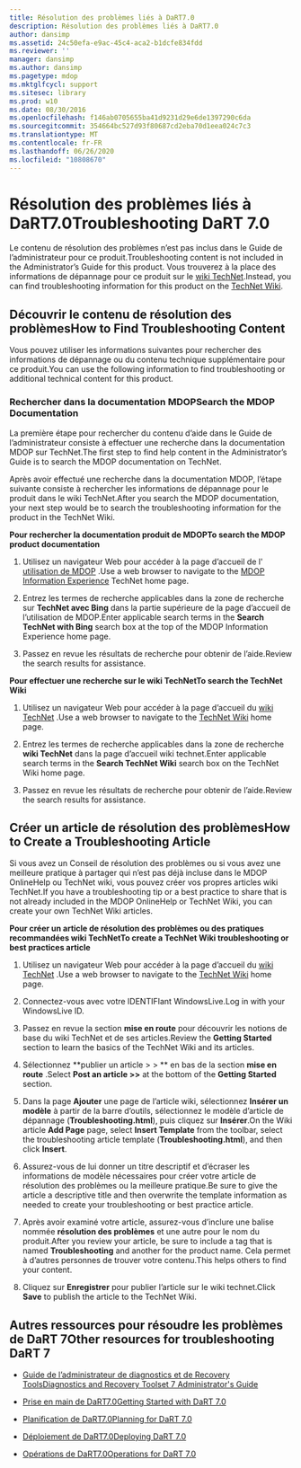 ```yaml
---
title: Résolution des problèmes liés à DaRT7.0
description: Résolution des problèmes liés à DaRT7.0
author: dansimp
ms.assetid: 24c50efa-e9ac-45c4-aca2-b1dcfe834fdd
ms.reviewer: ''
manager: dansimp
ms.author: dansimp
ms.pagetype: mdop
ms.mktglfcycl: support
ms.sitesec: library
ms.prod: w10
ms.date: 08/30/2016
ms.openlocfilehash: f146ab0705655ba41d9231d29e6de1397290c6da
ms.sourcegitcommit: 354664bc527d93f80687cd2eba70d1eea024c7c3
ms.translationtype: MT
ms.contentlocale: fr-FR
ms.lasthandoff: 06/26/2020
ms.locfileid: "10808670"
---
```

# <span data-ttu-id="f0c93-103">Résolution des problèmes liés à DaRT7.0</span><span class="sxs-lookup"><span data-stu-id="f0c93-103">Troubleshooting DaRT 7.0</span></span>


<span data-ttu-id="f0c93-104">Le contenu de résolution des problèmes n’est pas inclus dans le Guide de l’administrateur pour ce produit.</span><span class="sxs-lookup"><span data-stu-id="f0c93-104">Troubleshooting content is not included in the Administrator’s Guide for this product.</span></span> <span data-ttu-id="f0c93-105">Vous trouverez à la place des informations de dépannage pour ce produit sur le [wiki TechNet](https://go.microsoft.com/fwlink/p/?LinkId=224905).</span><span class="sxs-lookup"><span data-stu-id="f0c93-105">Instead, you can find troubleshooting information for this product on the [TechNet Wiki](https://go.microsoft.com/fwlink/p/?LinkId=224905).</span></span>

## <span data-ttu-id="f0c93-106">Découvrir le contenu de résolution des problèmes</span><span class="sxs-lookup"><span data-stu-id="f0c93-106">How to Find Troubleshooting Content</span></span>


<span data-ttu-id="f0c93-107">Vous pouvez utiliser les informations suivantes pour rechercher des informations de dépannage ou du contenu technique supplémentaire pour ce produit.</span><span class="sxs-lookup"><span data-stu-id="f0c93-107">You can use the following information to find troubleshooting or additional technical content for this product.</span></span>

### <span data-ttu-id="f0c93-108">Rechercher dans la documentation MDOP</span><span class="sxs-lookup"><span data-stu-id="f0c93-108">Search the MDOP Documentation</span></span>

<span data-ttu-id="f0c93-109">La première étape pour rechercher du contenu d’aide dans le Guide de l’administrateur consiste à effectuer une recherche dans la documentation MDOP sur TechNet.</span><span class="sxs-lookup"><span data-stu-id="f0c93-109">The first step to find help content in the Administrator’s Guide is to search the MDOP documentation on TechNet.</span></span>

<span data-ttu-id="f0c93-110">Après avoir effectué une recherche dans la documentation MDOP, l’étape suivante consiste à rechercher les informations de dépannage pour le produit dans le wiki TechNet.</span><span class="sxs-lookup"><span data-stu-id="f0c93-110">After you search the MDOP documentation, your next step would be to search the troubleshooting information for the product in the TechNet Wiki.</span></span>

**<span data-ttu-id="f0c93-111">Pour rechercher la documentation produit de MDOP</span><span class="sxs-lookup"><span data-stu-id="f0c93-111">To search the MDOP product documentation</span></span>**

1.  <span data-ttu-id="f0c93-112">Utilisez un navigateur Web pour accéder à la page d’accueil de l' [utilisation de MDOP](https://go.microsoft.com/fwlink/?LinkId=236032) .</span><span class="sxs-lookup"><span data-stu-id="f0c93-112">Use a web browser to navigate to the [MDOP Information Experience](https://go.microsoft.com/fwlink/?LinkId=236032) TechNet home page.</span></span>

2.  <span data-ttu-id="f0c93-113">Entrez les termes de recherche applicables dans la zone de recherche sur **TechNet avec Bing** dans la partie supérieure de la page d’accueil de l’utilisation de MDOP.</span><span class="sxs-lookup"><span data-stu-id="f0c93-113">Enter applicable search terms in the **Search TechNet with Bing** search box at the top of the MDOP Information Experience home page.</span></span>

3.  <span data-ttu-id="f0c93-114">Passez en revue les résultats de recherche pour obtenir de l’aide.</span><span class="sxs-lookup"><span data-stu-id="f0c93-114">Review the search results for assistance.</span></span>

**<span data-ttu-id="f0c93-115">Pour effectuer une recherche sur le wiki TechNet</span><span class="sxs-lookup"><span data-stu-id="f0c93-115">To search the TechNet Wiki</span></span>**

1.  <span data-ttu-id="f0c93-116">Utilisez un navigateur Web pour accéder à la page d’accueil du [wiki TechNet](https://go.microsoft.com/fwlink/p/?LinkId=224905) .</span><span class="sxs-lookup"><span data-stu-id="f0c93-116">Use a web browser to navigate to the [TechNet Wiki](https://go.microsoft.com/fwlink/p/?LinkId=224905) home page.</span></span>

2.  <span data-ttu-id="f0c93-117">Entrez les termes de recherche applicables dans la zone de recherche **wiki TechNet** dans la page d’accueil wiki technet.</span><span class="sxs-lookup"><span data-stu-id="f0c93-117">Enter applicable search terms in the **Search TechNet Wiki** search box on the TechNet Wiki home page.</span></span>

3.  <span data-ttu-id="f0c93-118">Passez en revue les résultats de recherche pour obtenir de l’aide.</span><span class="sxs-lookup"><span data-stu-id="f0c93-118">Review the search results for assistance.</span></span>

## <span data-ttu-id="f0c93-119">Créer un article de résolution des problèmes</span><span class="sxs-lookup"><span data-stu-id="f0c93-119">How to Create a Troubleshooting Article</span></span>


<span data-ttu-id="f0c93-120">Si vous avez un Conseil de résolution des problèmes ou si vous avez une meilleure pratique à partager qui n’est pas déjà incluse dans le MDOP OnlineHelp ou TechNet wiki, vous pouvez créer vos propres articles wiki TechNet.</span><span class="sxs-lookup"><span data-stu-id="f0c93-120">If you have a troubleshooting tip or a best practice to share that is not already included in the MDOP OnlineHelp or TechNet Wiki, you can create your own TechNet Wiki articles.</span></span>

**<span data-ttu-id="f0c93-121">Pour créer un article de résolution des problèmes ou des pratiques recommandées wiki TechNet</span><span class="sxs-lookup"><span data-stu-id="f0c93-121">To create a TechNet Wiki troubleshooting or best practices article</span></span>**

1.  <span data-ttu-id="f0c93-122">Utilisez un navigateur Web pour accéder à la page d’accueil du [wiki TechNet](https://go.microsoft.com/fwlink/p/?LinkId=224905) .</span><span class="sxs-lookup"><span data-stu-id="f0c93-122">Use a web browser to navigate to the [TechNet Wiki](https://go.microsoft.com/fwlink/p/?LinkId=224905) home page.</span></span>

2.  <span data-ttu-id="f0c93-123">Connectez-vous avec votre IDENTIFIant WindowsLive.</span><span class="sxs-lookup"><span data-stu-id="f0c93-123">Log in with your WindowsLive ID.</span></span>

3.  <span data-ttu-id="f0c93-124">Passez en revue la section **mise en route** pour découvrir les notions de base du wiki TechNet et de ses articles.</span><span class="sxs-lookup"><span data-stu-id="f0c93-124">Review the **Getting Started** section to learn the basics of the TechNet Wiki and its articles.</span></span>

4.  <span data-ttu-id="f0c93-125">Sélectionnez \*\*publier un article &gt; &gt; \*\* en bas de la section **mise en route** .</span><span class="sxs-lookup"><span data-stu-id="f0c93-125">Select **Post an article &gt;&gt;** at the bottom of the **Getting Started** section.</span></span>

5.  <span data-ttu-id="f0c93-126">Dans la page **Ajouter** une page de l’article wiki, sélectionnez **Insérer un modèle** à partir de la barre d’outils, sélectionnez le modèle d’article de dépannage (**Troubleshooting.html**), puis cliquez sur **Insérer**.</span><span class="sxs-lookup"><span data-stu-id="f0c93-126">On the Wiki article **Add Page** page, select **Insert Template** from the toolbar, select the troubleshooting article template (**Troubleshooting.html**), and then click **Insert**.</span></span>

6.  <span data-ttu-id="f0c93-127">Assurez-vous de lui donner un titre descriptif et d’écraser les informations de modèle nécessaires pour créer votre article de résolution des problèmes ou la meilleure pratique.</span><span class="sxs-lookup"><span data-stu-id="f0c93-127">Be sure to give the article a descriptive title and then overwrite the template information as needed to create your troubleshooting or best practice article.</span></span>

7.  <span data-ttu-id="f0c93-128">Après avoir examiné votre article, assurez-vous d’inclure une balise nommée **résolution des problèmes** et une autre pour le nom du produit.</span><span class="sxs-lookup"><span data-stu-id="f0c93-128">After you review your article, be sure to include a tag that is named **Troubleshooting** and another for the product name.</span></span> <span data-ttu-id="f0c93-129">Cela permet à d’autres personnes de trouver votre contenu.</span><span class="sxs-lookup"><span data-stu-id="f0c93-129">This helps others to find your content.</span></span>

8.  <span data-ttu-id="f0c93-130">Cliquez sur **Enregistrer** pour publier l’article sur le wiki technet.</span><span class="sxs-lookup"><span data-stu-id="f0c93-130">Click **Save** to publish the article to the TechNet Wiki.</span></span>

## <span data-ttu-id="f0c93-131">Autres ressources pour résoudre les problèmes de DaRT 7</span><span class="sxs-lookup"><span data-stu-id="f0c93-131">Other resources for troubleshooting DaRT 7</span></span>


-   [<span data-ttu-id="f0c93-132">Guide de l’administrateur de diagnostics et de Recovery Tools</span><span class="sxs-lookup"><span data-stu-id="f0c93-132">Diagnostics and Recovery Toolset 7 Administrator's Guide</span></span>](index.md)

-   [<span data-ttu-id="f0c93-133">Prise en main de DaRT7.0</span><span class="sxs-lookup"><span data-stu-id="f0c93-133">Getting Started with DaRT 7.0</span></span>](getting-started-with-dart-70-new-ia.md)

-   [<span data-ttu-id="f0c93-134">Planification de DaRT7.0</span><span class="sxs-lookup"><span data-stu-id="f0c93-134">Planning for DaRT 7.0</span></span>](planning-for-dart-70-new-ia.md)

-   [<span data-ttu-id="f0c93-135">Déploiement de DaRT7.0</span><span class="sxs-lookup"><span data-stu-id="f0c93-135">Deploying DaRT 7.0</span></span>](deploying-dart-70-new-ia.md)

-   [<span data-ttu-id="f0c93-136">Opérations de DaRT7.0</span><span class="sxs-lookup"><span data-stu-id="f0c93-136">Operations for DaRT 7.0</span></span>](operations-for-dart-70-new-ia.md)

 

 





